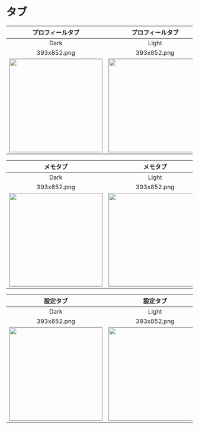 # タブ

|プロフィールタブ|プロフィールタブ|
|:---:|:---:|
|Dark|Light|
|393x852.png|393x852.png|
|<img src='../ReferenceImages_64/タブ/testTabBarController_プロフィールタブ_Dark_393x852.png' width='250' style='border: 1px solid #999' />|<img src='../ReferenceImages_64/タブ/testTabBarController_プロフィールタブ_Light_393x852.png' width='250' style='border: 1px solid #999' />|

|メモタブ|メモタブ|
|:---:|:---:|
|Dark|Light|
|393x852.png|393x852.png|
|<img src='../ReferenceImages_64/タブ/testTabBarController_メモタブ_Dark_393x852.png' width='250' style='border: 1px solid #999' />|<img src='../ReferenceImages_64/タブ/testTabBarController_メモタブ_Light_393x852.png' width='250' style='border: 1px solid #999' />|

|設定タブ|設定タブ|
|:---:|:---:|
|Dark|Light|
|393x852.png|393x852.png|
|<img src='../ReferenceImages_64/タブ/testTabBarController_設定タブ_Dark_393x852.png' width='250' style='border: 1px solid #999' />|<img src='../ReferenceImages_64/タブ/testTabBarController_設定タブ_Light_393x852.png' width='250' style='border: 1px solid #999' />|


